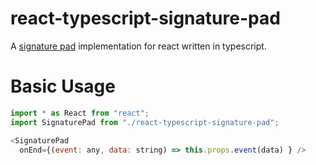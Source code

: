 # react-typescript-signature-pad
A [signature pad](https://github.com/szimek/signature_pad "signature pad")  implementation for react written in typescript.
# Basic Usage
```javascript
import * as React from "react";
import SignaturePad from "./react-typescript-signature-pad";

<SignaturePad
  onEnd={(event: any, data: string) => this.props.event(data) } />
```
